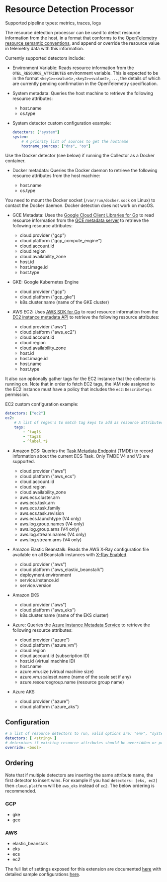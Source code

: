# Resource Detection Processor

Supported pipeline types: metrics, traces, logs

The resource detection processor can be used to detect resource information from the host,
in a format that conforms to the [OpenTelemetry resource semantic conventions](https://github.com/open-telemetry/opentelemetry-specification/tree/main/specification/resource/semantic_conventions/), and append or
override the resource value in telemetry data with this information.

Currently supported detectors include:

* Environment Variable: Reads resource information from the `OTEL_RESOURCE_ATTRIBUTES` environment
variable. This is expected to be in the format `<key1>=<value1>,<key2>=<value2>,...`, the
details of which are currently pending confirmation in the OpenTelemetry specification.

* System metadata: Queries the host machine to retrieve the following resource attributes:

    * host.name
    * os.type

* System detector custom configuration example:
    ```yaml
    detectors: ["system"]
    system:
        # A priority list of sources to get the hostname 
        hostname_sources: ["dns", "os"]
    ```

Use the Docker detector (see below) if running the Collector as a Docker container.

* Docker metadata: Queries the Docker daemon to retrieve the following resource attributes from the host machine:

    * host.name
    * os.type

You need to mount the Docker socket (`/var/run/docker.sock` on Linux) to contact the Docker daemon.
Docker detection does not work on macOS.

* GCE Metadata: Uses the [Google Cloud Client Libraries for Go](https://github.com/googleapis/google-cloud-go)
to read resource information from the [GCE metadata server](https://cloud.google.com/compute/docs/storing-retrieving-metadata) to retrieve the following resource attributes:

    * cloud.provider ("gcp")
    * cloud.platform ("gcp_compute_engine")
    * cloud.account.id
    * cloud.region
    * cloud.availability_zone
    * host.id
    * host.image.id
    * host.type

* GKE: Google Kubernetes Engine

    * cloud.provider ("gcp")
    * cloud.platform ("gcp_gke")
    * k8s.cluster.name (name of the GKE cluster)

* AWS EC2: Uses [AWS SDK for Go](https://docs.aws.amazon.com/sdk-for-go/api/aws/ec2metadata/) to read resource information from the [EC2 instance metadata API](https://docs.aws.amazon.com/AWSEC2/latest/UserGuide/ec2-instance-metadata.html) to retrieve the following resource attributes:

    * cloud.provider ("aws")
    * cloud.platform ("aws_ec2")
    * cloud.account.id
    * cloud.region
    * cloud.availability_zone
    * host.id
    * host.image.id
    * host.name
    * host.type

It also can optionally gather tags for the EC2 instance that the collector is running on. 
Note that in order to fetch EC2 tags, the IAM role assigned to the EC2 instance must have a policy that includes the `ec2:DescribeTags` permission.

EC2 custom configuration example:
```yaml
detectors: ["ec2"]
ec2:
    # A list of regex's to match tag keys to add as resource attributes can be specified
    tags:
        - ^tag1$
        - ^tag2$
        - ^label.*$
```

* Amazon ECS: Queries the [Task Metadata Endpoint](https://docs.aws.amazon.com/AmazonECS/latest/developerguide/task-metadata-endpoint.html) (TMDE) to record information about the current ECS Task. Only TMDE V4 and V3 are supported.

    * cloud.provider ("aws")
    * cloud.platform ("aws_ecs")
    * cloud.account.id
    * cloud.region
    * cloud.availability_zone
    * aws.ecs.cluster.arn
    * aws.ecs.task.arn
    * aws.ecs.task.family
    * aws.ecs.task.revision
    * aws.ecs.launchtype (V4 only)
    * aws.log.group.names (V4 only)
    * aws.log.group.arns (V4 only)
    * aws.log.stream.names (V4 only)
    * aws.log.stream.arns (V4 only)
    
* Amazon Elastic Beanstalk: Reads the AWS X-Ray configuration file available on all Beanstalk instances with [X-Ray Enabled](https://docs.aws.amazon.com/elasticbeanstalk/latest/dg/environment-configuration-debugging.html).

    * cloud.provider ("aws")
    * cloud.platform ("aws_elastic_beanstalk")
    * deployment.environment
    * service.instance.id
    * service.version

* Amazon EKS

    * cloud.provider ("aws")
    * cloud.platform ("aws_eks")
    * k8s.cluster.name (name of the EKS cluster)
    
* Azure: Queries the [Azure Instance Metadata Service](https://aka.ms/azureimds) to retrieve the following resource attributes:

    * cloud.provider ("azure")
    * cloud.platform ("azure_vm")
    * cloud.region
    * cloud.account.id (subscription ID)
    * host.id (virtual machine ID)
    * host.name
    * azure.vm.size (virtual machine size)
    * azure.vm.scaleset.name (name of the scale set if any)
    * azure.resourcegroup.name (resource group name)

* Azure AKS

  * cloud.provider ("azure")
  * cloud.platform ("azure_aks")

## Configuration

```yaml
# a list of resource detectors to run, valid options are: "env", "system", "gce", "gke", "ec2", "ecs", "elastic_beanstalk", "eks", "azure"
detectors: [ <string> ]
# determines if existing resource attributes should be overridden or preserved, defaults to true
override: <bool>
```

## Ordering

Note that if multiple detectors are inserting the same attribute name, the first detector to insert wins. For example if you had `detectors: [eks, ec2]` then `cloud.platform` will be `aws_eks` instead of `ec2`. The below ordering is recommended.

### GCP

* gke
* gce

### AWS

* elastic_beanstalk
* eks
* ecs
* ec2

The full list of settings exposed for this extension are documented [here](./config.go)
with detailed sample configurations [here](./testdata/config.yaml).
